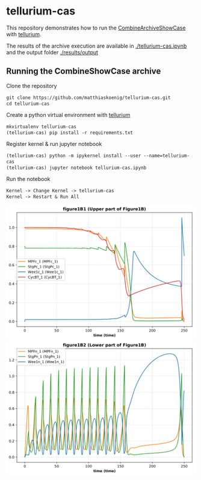 # tellurium-cas
This repository demonstrates how to run the [CombineArchiveShowCase](https://github.com/SemsProject/CombineArchiveShowCase)
with [tellurium](http://tellurium.analogmachine.org/).

The results of the archive execution are available in
[./tellurium-cas.ipynb](./tellurium-cas.ipynb)
and the output folder
[./results/output](./results/output)

## Running the CombineShowCase archive
Clone the repository
```
git clone https://github.com/matthiaskoenig/tellurium-cas.git
cd tellurium-cas
```
Create a python virtual environment with [tellurium](http://tellurium.analogmachine.org/)
```
mkvirtualenv tellurium-cas
(tellurium-cas) pip install -r requirements.txt
```
Register kernel & run jupyter notebook 
```
(tellurium-cas) python -m ipykernel install --user --name=tellurium-cas
(tellurium-cas) jupyter notebook tellurium-cas.ipynb
```

Run the notebook
```
Kernel -> Change Kernel -> tellurium-cas
Kernel -> Restart & Run All
```

![Figure 1B1 Top](./figure1B1.png)
![Figure 1B2 Bottom](./figure1B2.png)